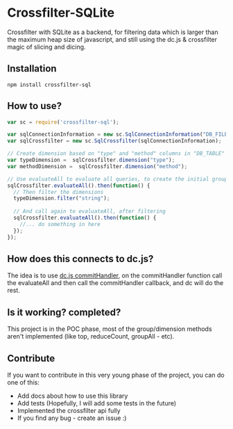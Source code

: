 # Crossfilter-SQLite


Crossfilter with SQLite as a backend, for filtering data which is larger than the maximum heap size of javascript, and still using the dc.js & crossfilter magic of
slicing and dicing.

## Installation

```
npm install crossfilter-sql
```


## How to use?

```javascript
var sc = require('crossfilter-sql');

var sqlConnectionInformation = new sc.SqlConnectionInformation("DB_FILE", "DB_TABLE");
var sqlCrossfilter = new sc.SqlCrossfilter(sqlConnectionInformation);

// Create dimension based on "type" and "method" columns in "DB_TABLE"
var typeDimension =  sqlCrossfilter.dimension("type");
var methodDimension =  sqlCrossfilter.dimension("method");

// Use evaluateAll to evaluate all queries, to create the initial groups
sqlCrossfilter.evaluateAll().then(function() {
  // Then filter the dimensions
  typeDimension.filter("string");
  
  // And call again to evaluateAll, after filtering
  sqlCrossfilter.evaluateAll().then(function() {
    //... do something in here
  });
});
```

## How does this connects to dc.js?
The idea is to use [dc.js commitHandler](https://github.com/dc-js/dc.js/blob/58766e518a6e171c18a057e2886ff4d7b7fe4fdf/web/docs/api-latest.md#dc.baseMixin+commitHandler),
on the commitHandler function call the evaluateAll and then call the commitHandler callback, and dc will do the rest.

## Is it working? completed?
This project is in the POC phase, most of the group/dimension methods aren't implemented (like top, reduceCount, groupAll - etc).

## Contribute
If you want to contribute in this very young phase of the project, you can do one of this:
* Add docs about how to use this library
* Add tests (Hopefully, I will add some tests in the future)
* Implemented the crossfilter api fully
* If you find any bug - create an issue :)



